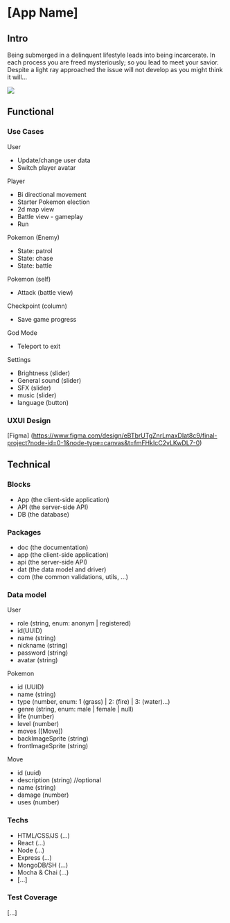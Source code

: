 # [App Name]

## Intro

Being submerged in a delinquent lifestyle leads into being incarcerate.
In each process you are freed mysteriously; so you lead to meet your savior.
Despite a light ray approached the issue will not develop as you might think it will...

![](https://media.giphy.com/media/v1.Y2lkPTc5MGI3NjExamRhOTZzYms5aHJ1cjZ0aHh5bGJiNTd0dmNkc3BlcWdtM2dkeHJqMiZlcD12MV9naWZzX3NlYXJjaCZjdD1n/pUh8KWBxCjMeMI3S3y/giphy.gif)

## Functional

### Use Cases

User
- Update/change user data
- Switch player avatar

Player
- Bi directional movement
- Starter Pokemon election
- 2d map view
- Battle view - gameplay
- Run 

Pokemon (Enemy)
- State: patrol
- State: chase
- State: battle

Pokemon (self)
- Attack (battle view)

Checkpoint (column)
- Save game progress

God Mode 
- Teleport to exit 

Settings
- Brightness (slider)
- General sound (slider)
- SFX (slider)
- music (slider)
- language (button)


### UXUI Design 

[Figma] (https://www.figma.com/design/eBTbrUTgZnrLmaxDIat8c9/final-project?node-id=0-1&node-type=canvas&t=fmFHkIcC2vLKwDL7-0)

## Technical

### Blocks

- App (the client-side application)
- API (the server-side API)
- DB (the database)

### Packages

- doc (the documentation)
- app (the client-side application)
- api (the server-side API)
- dat (the data model and driver)
- com (the common validations, utils, ...)

### Data model

User 
- role (string, enum: anonym | registered)
- id(UUID)
- name (string)
- nickname (string)
- password (string)
- avatar (string)

Pokemon
- id (UUID)
- name (string)
- type (number, enum: 1 (grass) | 2: (fire) | 3: (water)...)
- genre (string, enum: male | female | null)
- life (number)
- level (number) 
- moves ([Move])
- backImageSprite (string)
- frontImageSprite (string)

Move
- id (uuid)
- description (string) //optional
- name (string)
- damage (number) 
- uses (number)

### Techs 

- HTML/CSS/JS (...)
- React (...)
- Node (...)
- Express (...)
- MongoDB/SH (...)
- Mocha & Chai (...)
- [...]

### Test Coverage

[...]